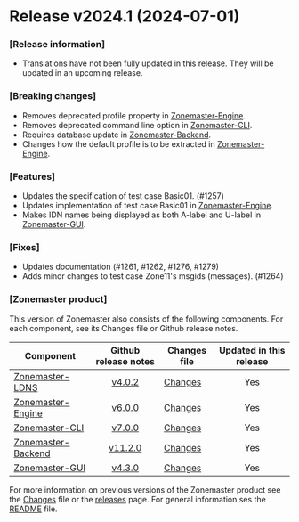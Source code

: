 # Release v2024.1 (2024-07-01)

### [Release information]
 - Translations have not been fully updated in this release. They will be updated in an upcoming release.

### [Breaking changes]
 - Removes deprecated profile property in [Zonemaster-Engine].
 - Removes deprecated command line option in [Zonemaster-CLI].
 - Requires database update in [Zonemaster-Backend].
 - Changes how the default profile is to be extracted in [Zonemaster-Engine].

### [Features]
 - Updates the specification of test case Basic01. (#1257)
 - Updates implementation of test case Basic01 in [Zonemaster-Engine].
 - Makes IDN names being displayed as both A-label and U-label in [Zonemaster-GUI].

### [Fixes]
 - Updates documentation (#1261, #1262, #1276, #1279)
 - Adds minor changes to test case Zone11's msgids (messages). (#1264)

### [Zonemaster product]
This version of Zonemaster also consists of the following components. For each component, see its Changes file or Github release notes.

Component            | Github release notes   | Changes file               | Updated in this release
---------------------|:----------------------:|----------------------------|:----------------------:
[Zonemaster-LDNS]    | [v4.0.2][ldns-tag]     | [Changes][ldns-Changes]    | Yes
[Zonemaster-Engine]  | [v6.0.0][engine-tag]   | [Changes][engine-Changes]  | Yes
[Zonemaster-CLI]     | [v7.0.0][cli-tag]      | [Changes][cli-Changes]     | Yes
[Zonemaster-Backend] | [v11.2.0][backend-tag] | [Changes][backend-Changes] | Yes
[Zonemaster-GUI]     | [v4.3.0][gui-tag]      | [Changes][gui-Changes]     | Yes

For more information on previous versions of the Zonemaster product see the [Changes][zonemaster-Changes] file or the [releases] page. For general information ses the [README] file.

[README]: https://github.com/zonemaster/zonemaster/blob/master/README.md
[releases]: https://github.com/zonemaster/zonemaster/releases

[ldns-tag]: https://github.com/zonemaster/zonemaster-ldns/releases/tag/v4.0.2
[engine-tag]: https://github.com/zonemaster/zonemaster-engine/releases/tag/v6.0.0
[cli-tag]: https://github.com/zonemaster/zonemaster-cli/releases/tag/v7.0.0
[backend-tag]: https://github.com/zonemaster/zonemaster-backend/releases/tag/v11.2.0
[gui-tag]: https://github.com/zonemaster/zonemaster-gui/releases/tag/v4.3.0

[zonemaster-Changes]: https://github.com/zonemaster/zonemaster/blob/master/Changes
[ldns-Changes]: https://github.com/zonemaster/zonemaster-ldns/blob/master/Changes
[engine-Changes]: https://github.com/zonemaster/zonemaster-engine/blob/master/Changes
[cli-Changes]: https://github.com/zonemaster/zonemaster-cli/blob/master/Changes
[backend-Changes]: https://github.com/zonemaster/zonemaster-backend/blob/master/Changes
[gui-Changes]: https://github.com/zonemaster/zonemaster-gui/blob/master/Changes

[Zonemaster-LDNS]: https://github.com/zonemaster/zonemaster-ldns
[Zonemaster-Engine]: https://github.com/zonemaster/zonemaster-engine
[Zonemaster-CLI]: https://github.com/zonemaster/zonemaster-cli
[Zonemaster-Backend]: https://github.com/zonemaster/zonemaster-backend
[Zonemaster-GUI]: https://github.com/zonemaster/zonemaster-gui

